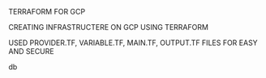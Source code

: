 TERRAFORM FOR GCP

CREATING INFRASTRUCTERE ON GCP USING TERRAFORM

USED PROVIDER.TF, VARIABLE.TF, MAIN.TF, OUTPUT.TF FILES FOR EASY AND SECURE

db
